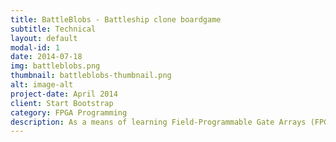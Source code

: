 ```yaml
---
title: BattleBlobs - Battleship clone boardgame
subtitle: Technical
layout: default
modal-id: 1
date: 2014-07-18
img: battleblobs.png
thumbnail: battleblobs-thumbnail.png
alt: image-alt
project-date: April 2014
client: Start Bootstrap
category: FPGA Programming
description: As a means of learning Field-Programmable Gate Arrays (FPGA), we were asked to build a board game on the mojo platform, with the specific requirement for the programme to use arithmetic logic unit (ALU) functions of a CPU. The end result is a board game utilizing 4 LED dot matrixes, and two sets of D pads. The user will first place 2 of their own blobs on their left board, and then the game will start, where users will "bomb" each others blobs, revealing a hit or miss at the end of each turn. The FPGA is written in Lucid, a Verilog-based C like language, and the source code can be found here <a href="https://github.com/shajinihubert/BattleBlob">https://github.com/shajinihubert/BattleBlob</a>
---
```

